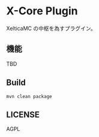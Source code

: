 # X-Core Plugin

XelticaMC の中枢を為すプラグイン。

## 機能

TBD

## Build

`mvn clean package`

## LICENSE

AGPL